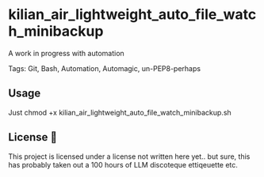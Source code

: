 # kilian_air_lightweight_auto_file_watch_minibackup

A work in progress with automation 

Tags: Git, Bash, Automation, Automagic, un-PEP8-perhaps

## Usage
Just chmod +x kilian_air_lightweight_auto_file_watch_minibackup.sh

## License 📜
This project is licensed under a license not written here yet.. but sure, this has probably taken out a 100 hours of LLM discoteque ettiqeuette etc.
